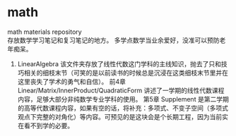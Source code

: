 # math
math materials repository  
存放数学学习笔记和复习笔记的地方。
多学点数学当业余爱好，没准可以预防老年痴呆。

1. LinearAlgebra
该文件夹存放了线性代数这门学科的主线知识，抛去了只和技巧相关的细枝末节（可笑的是以前读书的时候总是沉浸在这类细枝末节里并在这里丧失了学术的勇气和自信）。
前4章 Linear/Matrix/InnerProduct/QuadraticForm 讲述了一学期的线性代数课程内容，足够大部分非纯数学专业学科的使用。
第5章 Supplement 是第二学期的高等代数课程内容，如果有空的话，将补充：多项式、不变子空间（多项式观点下完整的对角化）等内容。可预见的是这块会是个长期工程，因为当前实在看不到学的必要。